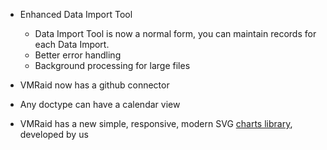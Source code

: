- Enhanced Data Import Tool
	- Data Import Tool is now a normal form, you can maintain records for each Data Import.
	- Better error handling
	- Background processing for large files

- VMRaid now has a github connector

- Any doctype can have a calendar view

- VMRaid has a new simple, responsive, modern SVG [charts library](https://github.com/vmraid/charts), developed by us